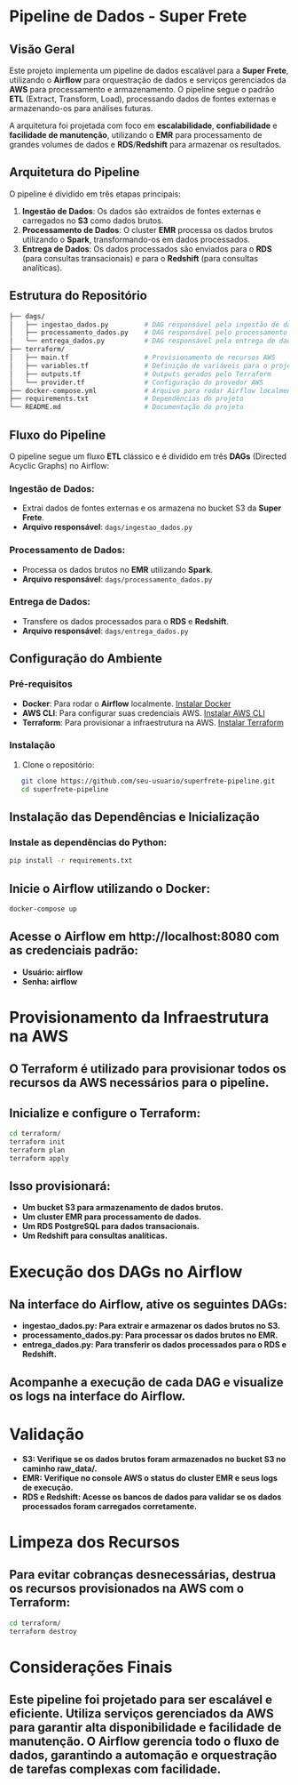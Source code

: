 # Pipeline de Dados - Super Frete

## Visão Geral

Este projeto implementa um pipeline de dados escalável para a **Super Frete**, utilizando o **Airflow** para orquestração de dados e serviços gerenciados da **AWS** para processamento e armazenamento. O pipeline segue o padrão **ETL** (Extract, Transform, Load), processando dados de fontes externas e armazenando-os para análises futuras.

A arquitetura foi projetada com foco em **escalabilidade**, **confiabilidade** e **facilidade de manutenção**, utilizando o **EMR** para processamento de grandes volumes de dados e **RDS**/**Redshift** para armazenar os resultados.

## Arquitetura do Pipeline

O pipeline é dividido em três etapas principais:

1. **Ingestão de Dados**: Os dados são extraídos de fontes externas e carregados no **S3** como dados brutos.
2. **Processamento de Dados**: O cluster **EMR** processa os dados brutos utilizando o **Spark**, transformando-os em dados processados.
3. **Entrega de Dados**: Os dados processados são enviados para o **RDS** (para consultas transacionais) e para o **Redshift** (para consultas analíticas).

## Estrutura do Repositório

```bash
├── dags/
│   ├── ingestao_dados.py         # DAG responsável pela ingestão de dados no S3
│   ├── processamento_dados.py    # DAG responsável pelo processamento no EMR
│   └── entrega_dados.py          # DAG responsável pela entrega de dados para RDS/Redshift
├── terraform/
│   ├── main.tf                   # Provisionamento de recursos AWS
│   ├── variables.tf              # Definição de variáveis para o projeto
│   ├── outputs.tf                # Outputs gerados pelo Terraform
│   └── provider.tf               # Configuração do provedor AWS
├── docker-compose.yml            # Arquivo para rodar Airflow localmente com Docker
├── requirements.txt              # Dependências do projeto
└── README.md                     # Documentação do projeto
```

## Fluxo do Pipeline

O pipeline segue um fluxo **ETL** clássico e é dividido em três **DAGs** (Directed Acyclic Graphs) no Airflow:

### Ingestão de Dados:
- Extrai dados de fontes externas e os armazena no bucket S3 da **Super Frete**.
- **Arquivo responsável**: `dags/ingestao_dados.py`

### Processamento de Dados:
- Processa os dados brutos no **EMR** utilizando **Spark**.
- **Arquivo responsável**: `dags/processamento_dados.py`

### Entrega de Dados:
- Transfere os dados processados para o **RDS** e **Redshift**.
- **Arquivo responsável**: `dags/entrega_dados.py`

## Configuração do Ambiente

### Pré-requisitos

- **Docker**: Para rodar o **Airflow** localmente. [Instalar Docker](https://docs.docker.com/get-docker/)
- **AWS CLI**: Para configurar suas credenciais AWS. [Instalar AWS CLI](https://docs.aws.amazon.com/cli/latest/userguide/install-cliv2.html)
- **Terraform**: Para provisionar a infraestrutura na AWS. [Instalar Terraform](https://learn.hashicorp.com/tutorials/terraform/install-cli)

### Instalação

1. Clone o repositório:
```bash
   git clone https://github.com/seu-usuario/superfrete-pipeline.git
   cd superfrete-pipeline
```
## Instalação das Dependências e Inicialização

### Instale as dependências do Python:
```bash
pip install -r requirements.txt
```
## Inicie o Airflow utilizando o Docker:
```bash
docker-compose up
```

## Acesse o Airflow em http://localhost:8080 com as credenciais padrão:
- **Usuário: airflow**
- **Senha: airflow**
  

# Provisionamento da Infraestrutura na AWS
## O Terraform é utilizado para provisionar todos os recursos da AWS necessários para o pipeline.

## Inicialize e configure o Terraform:
```bash
cd terraform/
terraform init
terraform plan
terraform apply
```

## Isso provisionará:

- **Um bucket S3 para armazenamento de dados brutos.**
- **Um cluster EMR para processamento de dados.**
- **Um RDS PostgreSQL para dados transacionais.**
- **Um Redshift para consultas analíticas.**
  
# Execução dos DAGs no Airflow

## Na interface do Airflow, ative os seguintes DAGs:
- **ingestao_dados.py: Para extrair e armazenar os dados brutos no S3.**
- **processamento_dados.py: Para processar os dados brutos no EMR.**
- **entrega_dados.py: Para transferir os dados processados para o RDS e Redshift.**

  
## Acompanhe a execução de cada DAG e visualize os logs na interface do Airflow.

# Validação
- **S3: Verifique se os dados brutos foram armazenados no bucket S3 no caminho raw_data/.**
- **EMR: Verifique no console AWS o status do cluster EMR e seus logs de execução.**
- **RDS e Redshift: Acesse os bancos de dados para validar se os dados processados foram carregados corretamente.**

# Limpeza dos Recursos
## Para evitar cobranças desnecessárias, destrua os recursos provisionados na AWS com o Terraform:
```bash
cd terraform/
terraform destroy
```
# Considerações Finais
## Este pipeline foi projetado para ser escalável e eficiente. Utiliza serviços gerenciados da AWS para garantir alta disponibilidade e facilidade de manutenção. O Airflow gerencia todo o fluxo de dados, garantindo a automação e orquestração de tarefas complexas com facilidade.
